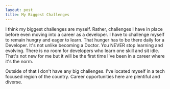 ```yaml
---
layout: post
title: My Biggest Challenges
---
```


I think my biggest challenges are myself. Rather, challenges I have in place before even moving into a career as a developer. I have to challenge myself to remain hungry and eager to learn. That hunger has to be there daily for a Developer. It's not unlike becoming a Doctor. You NEVER stop learning and evolving. There is no room for developers who learn one skill and sit idle. That's not new for me but it will be the first time I've been in a career where it's the norm. 

Outside of that I don't have any big challenges. I've located myself in a tech focused region of the country. Career opportunities here are plentiful and diverse. 